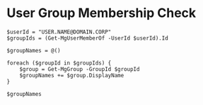# User Group Membership Check

    $userId = "USER.NAME@DOMAIN.CORP"
    $groupIds = (Get-MgUserMemberOf -UserId $userId).Id

    $groupNames = @()

    foreach ($groupId in $groupIds) {
        $group = Get-MgGroup -GroupId $groupId
        $groupNames += $group.DisplayName
    }

    $groupNames
